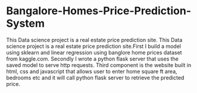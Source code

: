 # Bangalore-Homes-Price-Prediction-System
This Data science project is a real estate price prediction site.
This Data science project is a real estate price prediction site.First I build a model using sklearn and linear regression using banglore home prices dataset from kaggle.com. Secondly I wrote a python flask server that uses the saved model to serve http requests. Third component is the website built in html, css and javascript that allows user to enter home square ft area, bedrooms etc and it will call python flask server to retrieve the predicted price. 
